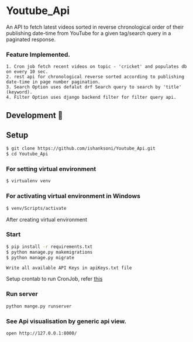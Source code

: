 # Youtube_Api
An API to fetch latest videos sorted in reverse chronological order of their publishing date-time from YouTube for a given tag/search query in a paginated response.

### Feature Implemented.
    1. Cron job fetch recent videos on topic - 'cricket' and populates db on every 10 sec.
    2. rest api for chronological reverse sorted according to publishing date-time in page number pagination.
    3. Search Option uses defalut drf Search query to search by 'title' (keyword).
    4. Filter Option uses django backend filter for filter query api.

## Development 🔧

## Setup

```sh
$ git clone https://github.com/ishanksoni/Youtube_Api.git
$ cd Youtube_Api
```

### For setting virtual environment

```sh
$ virtualenv venv
```

### For activating virtual environment in Windows

```sh
$ venv/Scripts/activate
```

After creating virtual environment

### Start

```sh
$ pip install -r requirements.txt
$ python manage.py makemigrations
$ python manage.py migrate
```

    Write all available API Keys in apiKeys.txt file  

Setup crontab to run CronJob, refer [this](https://django-cron.readthedocs.io/en/latest/installation.html)

### Run server

```sh
python mange.py runserver
```

### See Api visualisation by generic api view.
    open http://127.0.0.1:8000/ 
